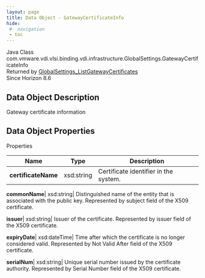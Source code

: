 ```yaml
---
layout: page
title: Data Object - GatewayCertificateInfo
hide:
 #- navigation
 - toc
---
```






Java Class
    com.vmware.vdi.vlsi.binding.vdi.infrastructure.GlobalSettings.GatewayCertificateInfo  
Returned by
     [GlobalSettings_ListGatewayCertificates](vdi.infrastructure.GlobalSettings.md#listGatewayCertificates)  
Since 
    Horizon 8.6

## Data Object Description 

Gateway certificate information 

## Data Object Properties

Properties

Name |  Type |  Description   
---|---|---  
**certificateName**|  xsd:string|  Certificate identifier in the system.   
  
**commonName**|  xsd:string|  Distinguished name of the entity that is associated with the public key. Represented by subject field of the X509 certificate.   
  
**issuer**|  xsd:string|  Issuer of the certificate. Represented by issuer field of the X509 certificate.   
  
**expiryDate**|  xsd:dateTime|  Time after which the certificate is no longer considered valid. Represented by Not Valid After field of the X509 certificate.   
  
**serialNum**|  xsd:string|  Unique serial number issued by the certificate authority. Represented by Serial Number field of the X509 certificate.   
  
  
  
   
  
  

